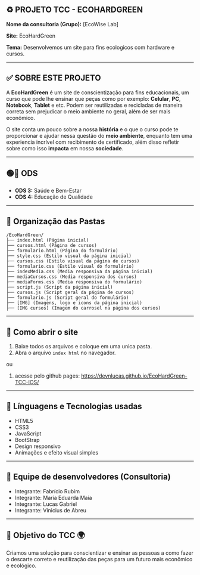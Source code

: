 
## ♻ PROJETO TCC - ECOHARDGREEN 

**Nome da consultoria (Grupo):** [EcoWise Lab]

**Site:** EcoHardGreen

**Tema:** Desenvolvemos um site para fins ecologicos com hardware e cursos.

---

## ✅ SOBRE ESTE PROJETO 

A **EcoHardGreen** é um site de conscientização para fins educacionais, um curso que pode lhe ensinar que peças como por exemplo: **Celular**, **PC**, **Notebook**, **Tablet** e etc.
Podem ser reutilizadas e recicladas de maneira correta sem prejudicar o meio ambiente no geral, além de ser mais econômico.

O site conta um pouco sobre a nossa **história** e o que o curso pode te proporcionar e ajudar nessa questão do **meio ambiente**, enquanto tem uma experiencia incrível com recibimento de certificado, além disso refletir sobre como isso **impacta** em nossa **sociedade**.

---

## 🟢🔴 ODS

- **ODS 3:** Saúde e Bem-Estar 
- **ODS 4:** Educação de Qualidade

---

## 📁 Organização das Pastas

```
/EcoHardGreen/
├── index.html (Página inicial)
├── cursos.html (Página de cursos)
├── formulario.html (Página do formulário)
├── style.css (Estilo visual da página inicial)
├── cursos.css (Estilo visual da página de cursos)
├── formulario.css (Estilo visual do formulário)
├── indexMedia.css (Media responsiva da página inicial)
├── mediaCursos.css (Media responsiva dos cursos)
├── mediaForms.css (Media responsiva do formulário)
├── script.js (Script da página inicial)
├── cursos.js (Script geral da página de cursos)
├── formulario.js (Script geral do formulário)
├── [IMG] (Imagens, logo e icons da página inicial)
├── [IMG cursos] (Imagem do carrosel na página dos cursos)
```
---

## 🤔 Como abrir o site

1. Baixe todos os arquivos e coloque em uma unica pasta.
2. Abra o arquivo `index html` no navegador.

ou

1. acesse pelo github pages: https://devnlucas.github.io/EcoHardGreen-TCC-IOS/
---

## 💬 Línguagens e Tecnologias usadas

- HTML5
- CSS3
- JavaScript
- BootStrap
- Design responsivo
- Animações e efeito visual simples

---

## 👥 Equipe de desenvolvedores (Consultoria)

- Integrante: Fabrício Rubim
- Integrante: Maria Eduarda Maia
- Integrante: Lucas Gabriel
- Integrante: Vinicius de Abreu

---

## 🎯 Objetivo do TCC 🌍

Criamos uma solução para conscientizar e ensinar as pessoas a como fazer o descarte correto e reutilização das peças para um futuro mais econômico e ecológico.
